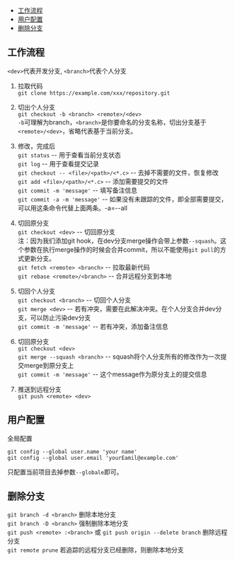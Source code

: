 - [工作流程](#工作流程)
- [用户配置](#用户配置)
- [删除分支](#删除分支)

## 工作流程
`<dev>`代表开发分支, `<branch>`代表个人分支  

1. 拉取代码  
  `git clone https://example.com/xxx/repository.git`

2. 切出个人分支  
  `git checkout -b <branch> <remote>/<dev>`  
  `-b`可理解为branch，`<branch>`是你要命名的分支名称，切出分支基于`<remote>/<dev>`，省略代表基于当前分支。

3. 修改，完成后  
  `git status` -- 用于查看当前分支状态  
  `git log` -- 用于查看提交记录  
  `git checkout -- <file>/<path>/<*.c>` -- 去掉不需要的文件，恢复修改  
  `git add <file>/<path>/<*.c>` -- 添加需要提交的文件   
  `git commit -m 'message'` -- 填写备注信息  
  `git commit -a -m 'message'` -- 如果没有未跟踪的文件，即全部需要提交，可以用这条命令代替上面两条。-a=--all  

4. 切回原分支  
  `git checkout <dev>` -- 切回原分支  
  注：因为我们添加git hook，在dev分支merge操作会带上参数`--squash`。这个参数在执行merge操作的时候会合并commit，所以不能使用`git pull`的方式更新分支。  
  `git fetch <remote> <branch>` -- 拉取最新代码  
  `git rebase <remote>/<branch>` -- 合并远程分支到本地  

5. 切回个人分支  
  `git checkout <branch>` -- 切回个人分支  
  `git merge <dev>` -- 若有冲突，需要在此解决冲突。在个人分支合并dev分支，可以防止污染dev分支  
  `git commit -m 'message'` -- 若有冲突，添加备注信息

6. 切回原分支  
  `git checkout <dev>`  
  `git merge --squash <branch>` -- squash将个人分支所有的修改作为一次提交merge到原分支上  
  `git commit -m 'message'` -- 这个message作为原分支上的提交信息

7. 推送到远程分支  
  `git push <remote> <dev>`


## 用户配置
全局配置
```
git config --global user.name 'your name'
git config --global user.email 'yourEamil@example.com'
```
只配置当前项目去掉参数`--globale`即可。

## 删除分支
`git branch -d <branch>` 删除本地分支  
`git branch -D <branch>` 强制删除本地分支  
`git push <remote> :<branch>` 或 `git push origin --delete branch` 删除远程分支  
`git remote prune` 若追踪的远程分支已经删除，则删除本地分支  

